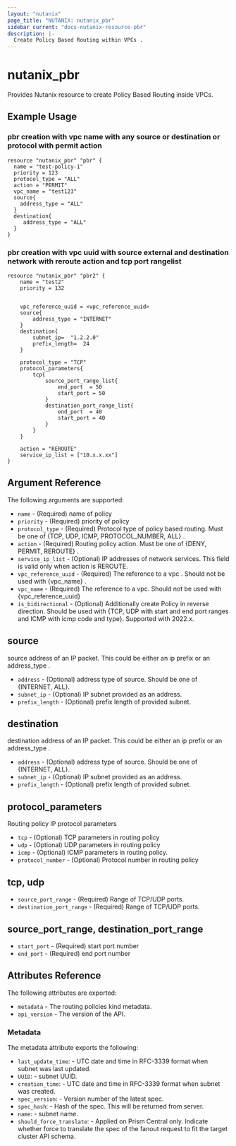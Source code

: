 ```yaml
---
layout: "nutanix"
page_title: "NUTANIX: nutanix_pbr"
sidebar_current: "docs-nutanix-resource-pbr"
description: |-
  Create Policy Based Routing within VPCs .
---
```


# nutanix_pbr

Provides Nutanix resource to create Policy Based Routing inside VPCs.

## Example Usage

### pbr creation with vpc name with any source or destination or protocol with permit action

```hcl
resource "nutanix_pbr" "pbr" {
  name = "test-policy-1"
  priority = 123
  protocol_type = "ALL"
  action = "PERMIT"
  vpc_name = "test123"
  source{
    address_type = "ALL"
  }
  destination{
     address_type = "ALL"
  }
}
```

### pbr creation with vpc uuid with source external and destination network with reroute action and  tcp port rangelist

```hcl
resource "nutanix_pbr" "pbr2" {
    name = "test2"
    priority = 132
 
 
    vpc_reference_uuid = <vpc_reference_uuid>
    source{
        address_type = "INTERNET"
    }
    destination{
        subnet_ip=  "1.2.2.0"
        prefix_length=  24
    }

    protocol_type = "TCP"
    protocol_parameters{
        tcp{
            source_port_range_list{
                end_port  = 50
                start_port = 50
            }
            destination_port_range_list{
                end_port  = 40
                start_port = 40
            }
        }
    }

    action = "REROUTE"
    service_ip_list = ["10.x.x.xx"]
}
```

## Argument Reference

The following arguments are supported:

* `name` - (Required) name of policy
* `priority` - (Required) priority of policy
* `protocol_type` - (Required) Protocol type of policy based routing. Must be one of {TCP, UDP, ICMP, PROTOCOL_NUMBER, ALL} .
* `action` - (Required) Routing policy action. Must be one of {DENY, PERMIT, REROUTE} .
* `service_ip_list` - (Optional) IP addresses of network services. This field is valid only when action is REROUTE.
* `vpc_reference_uuid` - (Required) The reference to a vpc . Should not be used with {vpc_name} .
* `vpc_name` - (Required) The reference to a vpc. Should not be used with {vpc_reference_uuid}
* `is_bidirectional` - (Optional) Additionally create Policy in reverse direction. Should be used with {TCP, UDP with start and end port ranges and ICMP with icmp code and type}. Supported with 2022.x.

## source
source address of an IP packet. This could be either an ip prefix or an address_type . 

* `address` - (Optional) address type of source. Should be one of {INTERNET, ALL}.
* `subnet_ip` - (Optional) IP subnet provided as an address.
* `prefix_length` - (Optional) prefix length of provided subnet. 

## destination
destination address of an IP packet. This could be either an ip prefix or an address_type . 

* `address` - (Optional) address type of source. Should be one of {INTERNET, ALL}.
* `subnet_ip` - (Optional) IP subnet provided as an address.
* `prefix_length` - (Optional) prefix length of provided subnet. 

## protocol_parameters
Routing policy IP protocol parameters

* `tcp` - (Optional) TCP parameters in routing policy
* `udp` - (Optional) UDP parameters in routing policy
* `icmp` - (Optional) ICMP parameters in routing policy.
* `protocol_number` - (Optional) Protocol number in routing policy

## tcp, udp

* `source_port_range` - (Required) Range of TCP/UDP ports.
* `destination_port_range` - (Required) Range of TCP/UDP ports.

## source_port_range, destination_port_range

* `start_port` - (Required) start port number
* `end_port` - (Required) end port number


## Attributes Reference

The following attributes are exported:

* `metadata` - The routing policies kind metadata.
* `api_version` - The version of the API.

### Metadata

The metadata attribute exports the following:

* `last_update_time`: - UTC date and time in RFC-3339 format when subnet was last updated.
* `UUID`: - subnet UUID.
* `creation_time`: - UTC date and time in RFC-3339 format when subnet was created.
* `spec_version`: - Version number of the latest spec.
* `spec_hash`: - Hash of the spec. This will be returned from server.
* `name`: - subnet name.
* `should_force_translate`: - Applied on Prism Central only. Indicate whether force to translate the spec of the fanout request to fit the target cluster API schema.